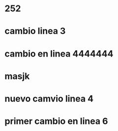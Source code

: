 # 252

# cambio linea 3
# cambio en linea 4444444


# masjk

# nuevo camvio linea 4


# primer cambio en linea 6


